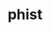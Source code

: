 ---
title: "phist"
layout: cache
categories: [package, develop]
meta: {"compilers": ["gcc@11.4.0", "intel-oneapi-compilers@2025.1.0"], "num_specs": 29, "num_specs_by_stack": {"e4s": 9, "e4s-neoverse-v2": 9, "e4s-oneapi": 11, "root": 29}, "oss": ["ubuntu22.04"], "platforms": ["linux"], "stacks": ["e4s", "e4s-neoverse-v2", "e4s-oneapi", "root"], "targets": ["neoverse_v2", "x86_64_v3"], "versions": ["1.12.1"]}
spec_details: [{"compiler": "intel-oneapi-compilers@2025.1.0", "hash": "5at5u6vzmu4ud2v2c2j2cxewhzh2nvbd", "os": "ubuntu22.04", "platform": "linux", "size": "-", "stacks": ["e4s-oneapi", "root"], "target": "x86_64_v3", "variants": ["build_system=cmake", "build_type=Release", "+fortran", "generator=make", "+host", "+int64", "~ipo", "kernel_lib=builtin", "+mpi", "+openmp", "outlev=2", "~parmetis", "patches:=1fc9ac6", "+scamac", "+shared", "~trilinos"], "versions": ["1.12.1"]}, {"compiler": "gcc@11.4.0", "hash": "5jp3t5hqcqtjr3ra2whca2evqdbkn6bt", "os": "ubuntu22.04", "platform": "linux", "size": "-", "stacks": ["e4s-neoverse-v2", "root"], "target": "neoverse_v2", "variants": ["build_system=cmake", "build_type=Release", "+fortran", "generator=make", "+host", "+int64", "~ipo", "kernel_lib=builtin", "+mpi", "+openmp", "outlev=2", "~parmetis", "patches:=1fc9ac6", "+scamac", "+shared", "~trilinos"], "versions": ["1.12.1"]}, {"compiler": "intel-oneapi-compilers@2025.1.0", "hash": "6tbj64belv3cthcknl42r33jmeobtkrc", "os": "ubuntu22.04", "platform": "linux", "size": "-", "stacks": ["e4s-oneapi", "root"], "target": "x86_64_v3", "variants": ["build_system=cmake", "build_type=Release", "+fortran", "generator=make", "+host", "+int64", "~ipo", "kernel_lib=builtin", "+mpi", "+openmp", "outlev=2", "~parmetis", "patches:=1fc9ac6", "+scamac", "+shared", "~trilinos"], "versions": ["1.12.1"]}, {"compiler": "gcc@11.4.0", "hash": "72dfbl2ubf266zq37z3jng6t66htwmht", "os": "ubuntu22.04", "platform": "linux", "size": "-", "stacks": ["e4s", "root"], "target": "x86_64_v3", "variants": ["build_system=cmake", "build_type=Release", "+fortran", "generator=make", "+host", "+int64", "~ipo", "kernel_lib=builtin", "+mpi", "+openmp", "outlev=2", "~parmetis", "patches:=1fc9ac6", "+scamac", "+shared", "~trilinos"], "versions": ["1.12.1"]}, {"compiler": "gcc@11.4.0", "hash": "7hte5ur2dl54qqnmjzcg4dnhlvbqvdw4", "os": "ubuntu22.04", "platform": "linux", "size": "-", "stacks": ["e4s-neoverse-v2", "root"], "target": "neoverse_v2", "variants": ["build_system=cmake", "build_type=Release", "+fortran", "generator=make", "+host", "+int64", "~ipo", "kernel_lib=builtin", "+mpi", "+openmp", "outlev=2", "~parmetis", "patches:=1fc9ac6", "+scamac", "+shared", "~trilinos"], "versions": ["1.12.1"]}, {"compiler": "intel-oneapi-compilers@2025.1.0", "hash": "ai3rbddmyxw57jox7756hffsqisp5ei7", "os": "ubuntu22.04", "platform": "linux", "size": "-", "stacks": ["e4s-oneapi", "root"], "target": "x86_64_v3", "variants": ["build_system=cmake", "build_type=Release", "+fortran", "generator=make", "+host", "+int64", "~ipo", "kernel_lib=builtin", "+mpi", "+openmp", "outlev=2", "~parmetis", "patches:=1fc9ac6", "+scamac", "+shared", "~trilinos"], "versions": ["1.12.1"]}, {"compiler": "gcc@11.4.0", "hash": "caupqqnmrnf6kytt4ggrppwxm2uz4gwv", "os": "ubuntu22.04", "platform": "linux", "size": "-", "stacks": ["e4s", "root"], "target": "x86_64_v3", "variants": ["build_system=cmake", "build_type=Release", "+fortran", "generator=make", "+host", "+int64", "~ipo", "kernel_lib=builtin", "+mpi", "+openmp", "outlev=2", "~parmetis", "patches:=1fc9ac6", "+scamac", "+shared", "~trilinos"], "versions": ["1.12.1"]}, {"compiler": "gcc@11.4.0", "hash": "ceqqhef4mhxpwa4lj73payo6jqhicpgb", "os": "ubuntu22.04", "platform": "linux", "size": "-", "stacks": ["e4s-neoverse-v2", "root"], "target": "neoverse_v2", "variants": ["build_system=cmake", "build_type=Release", "+fortran", "generator=make", "+host", "+int64", "~ipo", "kernel_lib=builtin", "+mpi", "+openmp", "outlev=2", "~parmetis", "patches:=1fc9ac6", "+scamac", "+shared", "~trilinos"], "versions": ["1.12.1"]}, {"compiler": "intel-oneapi-compilers@2025.1.0", "hash": "drzbygwu6r6x6hhe75rjoimlmv3mmg25", "os": "ubuntu22.04", "platform": "linux", "size": "-", "stacks": ["e4s-oneapi", "root"], "target": "x86_64_v3", "variants": ["build_system=cmake", "build_type=Release", "+fortran", "generator=make", "+host", "+int64", "~ipo", "kernel_lib=builtin", "+mpi", "+openmp", "outlev=2", "~parmetis", "patches:=1fc9ac6", "+scamac", "+shared", "~trilinos"], "versions": ["1.12.1"]}, {"compiler": "intel-oneapi-compilers@2025.1.0", "hash": "fn6ueadk6qomamnefk2djhhsz6a6pamj", "os": "ubuntu22.04", "platform": "linux", "size": "-", "stacks": ["e4s-oneapi", "root"], "target": "x86_64_v3", "variants": ["build_system=cmake", "build_type=Release", "+fortran", "generator=make", "+host", "+int64", "~ipo", "kernel_lib=builtin", "+mpi", "+openmp", "outlev=2", "~parmetis", "patches:=1fc9ac6", "+scamac", "+shared", "~trilinos"], "versions": ["1.12.1"]}, {"compiler": "gcc@11.4.0", "hash": "goes2tkjcgjffinq45stjzn4bdsd73xr", "os": "ubuntu22.04", "platform": "linux", "size": "-", "stacks": ["e4s", "root"], "target": "x86_64_v3", "variants": ["build_system=cmake", "build_type=Release", "+fortran", "generator=make", "+host", "+int64", "~ipo", "kernel_lib=builtin", "+mpi", "+openmp", "outlev=2", "~parmetis", "patches:=1fc9ac6", "+scamac", "+shared", "~trilinos"], "versions": ["1.12.1"]}, {"compiler": "intel-oneapi-compilers@2025.1.0", "hash": "jlxbnjz4fizkfrsfnsc2hl5shrkvxycn", "os": "ubuntu22.04", "platform": "linux", "size": "-", "stacks": ["e4s-oneapi", "root"], "target": "x86_64_v3", "variants": ["build_system=cmake", "build_type=Release", "+fortran", "generator=make", "+host", "+int64", "~ipo", "kernel_lib=builtin", "+mpi", "+openmp", "outlev=2", "~parmetis", "patches:=1fc9ac6", "+scamac", "+shared", "~trilinos"], "versions": ["1.12.1"]}, {"compiler": "gcc@11.4.0", "hash": "jxvu3mrh2vk72bnq2bixrgpcup6bk2vr", "os": "ubuntu22.04", "platform": "linux", "size": "-", "stacks": ["e4s", "root"], "target": "x86_64_v3", "variants": ["build_system=cmake", "build_type=Release", "+fortran", "generator=make", "+host", "+int64", "~ipo", "kernel_lib=builtin", "+mpi", "+openmp", "outlev=2", "~parmetis", "patches:=1fc9ac6", "+scamac", "+shared", "~trilinos"], "versions": ["1.12.1"]}, {"compiler": "gcc@11.4.0", "hash": "ls57gln2etphwlnsgbaupiuxwtat5fpt", "os": "ubuntu22.04", "platform": "linux", "size": "-", "stacks": ["e4s", "root"], "target": "x86_64_v3", "variants": ["build_system=cmake", "build_type=Release", "+fortran", "generator=make", "+host", "+int64", "~ipo", "kernel_lib=builtin", "+mpi", "+openmp", "outlev=2", "~parmetis", "patches:=1fc9ac6", "+scamac", "+shared", "~trilinos"], "versions": ["1.12.1"]}, {"compiler": "gcc@11.4.0", "hash": "n22es6x2ew4oqtn2v5xsrpqdd3mrydxa", "os": "ubuntu22.04", "platform": "linux", "size": "-", "stacks": ["e4s-neoverse-v2", "root"], "target": "neoverse_v2", "variants": ["build_system=cmake", "build_type=Release", "+fortran", "generator=make", "+host", "+int64", "~ipo", "kernel_lib=builtin", "+mpi", "+openmp", "outlev=2", "~parmetis", "patches:=1fc9ac6", "+scamac", "+shared", "~trilinos"], "versions": ["1.12.1"]}, {"compiler": "gcc@11.4.0", "hash": "nb5s2g7qr7ota5w4ehp5g4i4lbczsjqj", "os": "ubuntu22.04", "platform": "linux", "size": "-", "stacks": ["e4s", "root"], "target": "x86_64_v3", "variants": ["build_system=cmake", "build_type=Release", "+fortran", "generator=make", "+host", "+int64", "~ipo", "kernel_lib=builtin", "+mpi", "+openmp", "outlev=2", "~parmetis", "patches:=1fc9ac6", "+scamac", "+shared", "~trilinos"], "versions": ["1.12.1"]}, {"compiler": "gcc@11.4.0", "hash": "nd75dfzs4rpgrif57lt423ktid4jgd6l", "os": "ubuntu22.04", "platform": "linux", "size": "-", "stacks": ["e4s-neoverse-v2", "root"], "target": "neoverse_v2", "variants": ["build_system=cmake", "build_type=Release", "+fortran", "generator=make", "+host", "+int64", "~ipo", "kernel_lib=builtin", "+mpi", "+openmp", "outlev=2", "~parmetis", "patches:=1fc9ac6", "+scamac", "+shared", "~trilinos"], "versions": ["1.12.1"]}, {"compiler": "intel-oneapi-compilers@2025.1.0", "hash": "nra4dxc65tts2swun7zvqjnohgu36tit", "os": "ubuntu22.04", "platform": "linux", "size": "-", "stacks": ["e4s-oneapi", "root"], "target": "x86_64_v3", "variants": ["build_system=cmake", "build_type=Release", "+fortran", "generator=make", "+host", "+int64", "~ipo", "kernel_lib=builtin", "+mpi", "+openmp", "outlev=2", "~parmetis", "patches:=1fc9ac6", "+scamac", "+shared", "~trilinos"], "versions": ["1.12.1"]}, {"compiler": "gcc@11.4.0", "hash": "pi3ttkdqxgknv2fcnxx7475p32mx25rd", "os": "ubuntu22.04", "platform": "linux", "size": "-", "stacks": ["e4s-neoverse-v2", "root"], "target": "neoverse_v2", "variants": ["build_system=cmake", "build_type=Release", "+fortran", "generator=make", "+host", "+int64", "~ipo", "kernel_lib=builtin", "+mpi", "+openmp", "outlev=2", "~parmetis", "patches:=1fc9ac6", "+scamac", "+shared", "~trilinos"], "versions": ["1.12.1"]}, {"compiler": "intel-oneapi-compilers@2025.1.0", "hash": "r6d5d6khnomyzs3vtfsolv7xrk4mbyax", "os": "ubuntu22.04", "platform": "linux", "size": "-", "stacks": ["e4s-oneapi", "root"], "target": "x86_64_v3", "variants": ["build_system=cmake", "build_type=Release", "+fortran", "generator=make", "+host", "+int64", "~ipo", "kernel_lib=builtin", "+mpi", "+openmp", "outlev=2", "~parmetis", "patches:=1fc9ac6", "+scamac", "+shared", "~trilinos"], "versions": ["1.12.1"]}, {"compiler": "gcc@11.4.0", "hash": "ryo7opjcdw4txo36gt6mybf5dvgcxacb", "os": "ubuntu22.04", "platform": "linux", "size": "-", "stacks": ["e4s-neoverse-v2", "root"], "target": "neoverse_v2", "variants": ["build_system=cmake", "build_type=Release", "+fortran", "generator=make", "+host", "+int64", "~ipo", "kernel_lib=builtin", "+mpi", "+openmp", "outlev=2", "~parmetis", "patches:=1fc9ac6", "+scamac", "+shared", "~trilinos"], "versions": ["1.12.1"]}, {"compiler": "gcc@11.4.0", "hash": "scgnaz4evosshabskke3jpcskm6kq7vj", "os": "ubuntu22.04", "platform": "linux", "size": "-", "stacks": ["e4s", "root"], "target": "x86_64_v3", "variants": ["build_system=cmake", "build_type=Release", "+fortran", "generator=make", "+host", "+int64", "~ipo", "kernel_lib=builtin", "+mpi", "+openmp", "outlev=2", "~parmetis", "patches:=1fc9ac6", "+scamac", "+shared", "~trilinos"], "versions": ["1.12.1"]}, {"compiler": "gcc@11.4.0", "hash": "sxvkkpyql72kweiqpaudo2qratmrwiet", "os": "ubuntu22.04", "platform": "linux", "size": "-", "stacks": ["e4s", "root"], "target": "x86_64_v3", "variants": ["build_system=cmake", "build_type=Release", "+fortran", "generator=make", "+host", "+int64", "~ipo", "kernel_lib=builtin", "+mpi", "+openmp", "outlev=2", "~parmetis", "patches:=1fc9ac6", "+scamac", "+shared", "~trilinos"], "versions": ["1.12.1"]}, {"compiler": "gcc@11.4.0", "hash": "uwovywctzdvdm3vklvaxp6skponx4n22", "os": "ubuntu22.04", "platform": "linux", "size": "-", "stacks": ["e4s-neoverse-v2", "root"], "target": "neoverse_v2", "variants": ["build_system=cmake", "build_type=Release", "+fortran", "generator=make", "+host", "+int64", "~ipo", "kernel_lib=builtin", "+mpi", "+openmp", "outlev=2", "~parmetis", "patches:=1fc9ac6", "+scamac", "+shared", "~trilinos"], "versions": ["1.12.1"]}, {"compiler": "intel-oneapi-compilers@2025.1.0", "hash": "vdxptph4mq46rbdieecqcyclo72k5eob", "os": "ubuntu22.04", "platform": "linux", "size": "-", "stacks": ["e4s-oneapi", "root"], "target": "x86_64_v3", "variants": ["build_system=cmake", "build_type=Release", "+fortran", "generator=make", "+host", "+int64", "~ipo", "kernel_lib=builtin", "+mpi", "+openmp", "outlev=2", "~parmetis", "patches:=1fc9ac6", "+scamac", "+shared", "~trilinos"], "versions": ["1.12.1"]}, {"compiler": "intel-oneapi-compilers@2025.1.0", "hash": "wcn4flgvgdntie672nuswe53m3ygfwsc", "os": "ubuntu22.04", "platform": "linux", "size": "-", "stacks": ["e4s-oneapi", "root"], "target": "x86_64_v3", "variants": ["build_system=cmake", "build_type=Release", "+fortran", "generator=make", "+host", "+int64", "~ipo", "kernel_lib=builtin", "+mpi", "+openmp", "outlev=2", "~parmetis", "patches:=1fc9ac6", "+scamac", "+shared", "~trilinos"], "versions": ["1.12.1"]}, {"compiler": "gcc@11.4.0", "hash": "xkuiamkuolzdjomrz6uuvmcw42zzwsjo", "os": "ubuntu22.04", "platform": "linux", "size": "-", "stacks": ["e4s", "root"], "target": "x86_64_v3", "variants": ["build_system=cmake", "build_type=Release", "+fortran", "generator=make", "+host", "+int64", "~ipo", "kernel_lib=builtin", "+mpi", "+openmp", "outlev=2", "~parmetis", "patches:=1fc9ac6", "+scamac", "+shared", "~trilinos"], "versions": ["1.12.1"]}, {"compiler": "gcc@11.4.0", "hash": "zi65pdd2b3fugittr357byu6podf3ck5", "os": "ubuntu22.04", "platform": "linux", "size": "-", "stacks": ["e4s-neoverse-v2", "root"], "target": "neoverse_v2", "variants": ["build_system=cmake", "build_type=Release", "+fortran", "generator=make", "+host", "+int64", "~ipo", "kernel_lib=builtin", "+mpi", "+openmp", "outlev=2", "~parmetis", "patches:=1fc9ac6", "+scamac", "+shared", "~trilinos"], "versions": ["1.12.1"]}, {"compiler": "intel-oneapi-compilers@2025.1.0", "hash": "zpae3sm7ywn627sbimh7hwv7avke43r2", "os": "ubuntu22.04", "platform": "linux", "size": "-", "stacks": ["e4s-oneapi", "root"], "target": "x86_64_v3", "variants": ["build_system=cmake", "build_type=Release", "+fortran", "generator=make", "+host", "+int64", "~ipo", "kernel_lib=builtin", "+mpi", "+openmp", "outlev=2", "~parmetis", "patches:=1fc9ac6", "+scamac", "+shared", "~trilinos"], "versions": ["1.12.1"]}]
---